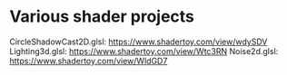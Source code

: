 # Various shader projects

CircleShadowCast2D.glsl: https://www.shadertoy.com/view/wdySDV<br/>
Lighting3d.glsl: https://www.shadertoy.com/view/Wtc3RN
Noise2d.glsl: https://www.shadertoy.com/view/WldGD7
